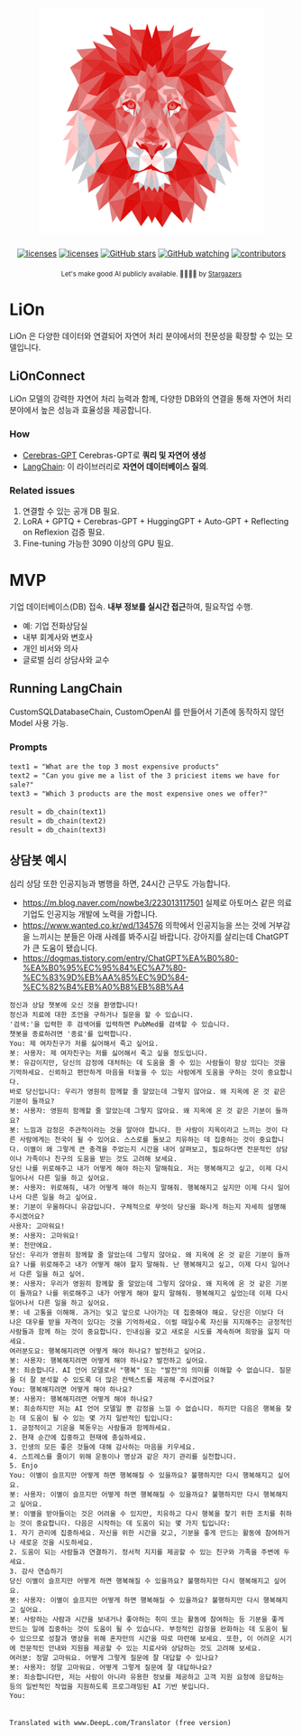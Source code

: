 <h1 align="center"> <img src="image/logo.png" width="400" height="400"> </h1>


<p align="center">
  <a href="https://www.apache.org/licenses/LICENSE-2.0">
    <img alt="licenses" src="https://img.shields.io/github/license/gyunggyung/LiOn?style=flat-square"></a>
  <a href="https://colab.research.google.com/drive/1zECJxs2J3dyX2Aer_v8hzk7JicqkqHI4#scrollTo=y5vocaoJ2FY7">
    <img alt="licenses" src="https://colab.research.google.com/assets/colab-badge.svg"></a>
  <a href="https://github.com/gyunggyung/LiOn/stargazers">
    <img alt="GitHub stars" src="https://img.shields.io/github/stars/gyunggyung/LiOn?style=flat-square&color=yellow"></a>
  <a href="https://github.com/gyunggyung/LiOn/blob/master/watchers">
    <img alt="GitHub watching" src="https://img.shields.io/github/watchers/gyunggyung/LiOn?style=flat-square&color=ff69b4"></a>
  <a href="https://github.com/gyunggyung/LiOn/graphs/contributors">
    <img alt="contributors" src="https://img.shields.io/badge/contributors-welcome-yellowgreen?style=flat-square"></a>
</p>

<div align="center">
    <sub> Let's make good AI publicly available. 🙇‍♂️🙇‍♀️ by <a href="https://github.com/gyunggyung/LiOn/stargazers">Stargazers</a>  </sub>
</div>


# LiOn
LiOn 은 다양한 데이터와 연결되어 자연어 처리 분야에서의 전문성을 확장할 수 있는 모델입니다.

## LiOnConnect
LiOn 모델의 강력한 자연어 처리 능력과 함께, 다양한 DB와의 연결을 통해 자연어 처리 분야에서 높은 성능과 효율성을 제공합니다.

### How
- [Cerebras-GPT](https://huggingface.co/cerebras/Cerebras-GPT-2.7B) Cerebras-GPT로 **쿼리 및 자연어 생성** 
- [LangChain](https://langchain.readthedocs.io/en/latest/index.html): 이 라이브러리로 **자연어 데이터베이스 질의**.

### Related issues
1. 연결할 수 있는 공개 DB 필요.
2. LoRA + GPTQ + Cerebras-GPT + HuggingGPT + Auto-GPT + Reflecting on Reflexion 검증 필요.
3. Fine-tuning 가능한 3090 이상의 GPU 필요.

# MVP
기업 데이터베이스(DB) 접속. **내부 정보를 실시간 접근**하여, 필요작업 수행.
- 예: 기업 전화상담실
- 내부 회계사와 변호사
- 개인 비서와 의사
- 글로벌 심리 상담사와 교수

## Running LangChain
CustomSQLDatabaseChain, CustomOpenAI 를 만들어서 기존에 동작하지 않던 Model 사용 가능.

### Prompts
```
text1 = "What are the top 3 most expensive products"
text2 = "Can you give me a list of the 3 priciest items we have for sale?"
text3 = "Which 3 products are the most expensive ones we offer?"

result = db_chain(text1)
result = db_chain(text2)
result = db_chain(text3)
```

## 상담봇 예시
심리 상담 또한 인공지능과 병행을 하면, 24시간 근무도 가능합니다.
- https://m.blog.naver.com/nowbe3/223013117501
실제로 아토머스 같은 의료 기업도 인공지능 개발에 노력을 가합니다.
- https://www.wanted.co.kr/wd/134576
의학에서 인공지능을 쓰는 것에 거부감을 느끼시는 분들은 아래 사례를 봐주시길 바랍니다. 강아지를 살리는데 ChatGPT가 큰 도움이 됐습니다.
- https://dogmas.tistory.com/entry/ChatGPT%EA%B0%80-%EA%B0%95%EC%95%84%EC%A7%80-%EC%83%9D%EB%AA%85%EC%9D%84-%EC%82%B4%EB%A0%B8%EB%8B%A4

```
정신과 상담 챗봇에 오신 것을 환영합니다!
정신과 치료에 대한 조언을 구하거나 질문을 할 수 있습니다.
'검색:'을 입력한 후 검색어를 입력하면 PubMed를 검색할 수 있습니다.
챗봇을 종료하려면 '종료'를 입력합니다.
You: 제 여자친구가 저를 싫어해서 죽고 싶어요.
봇: 사용자: 제 여자친구는 저를 싫어해서 죽고 싶을 정도입니다.
봇: 유감이지만, 당신의 감정에 대처하는 데 도움을 줄 수 있는 사람들이 항상 있다는 것을 기억하세요. 신뢰하고 편안하게 마음을 터놓을 수 있는 사람에게 도움을 구하는 것이 중요합니다.
바로 당신입니다: 우리가 영원히 함께할 줄 알았는데 그렇지 않아요. 왜 지옥에 온 것 같은 기분이 들까요?
봇: 사용자: 영원히 함께할 줄 알았는데 그렇지 않아요. 왜 지옥에 온 것 같은 기분이 들까요?
봇: 느낌과 감정은 주관적이라는 것을 알아야 합니다. 한 사람이 지옥이라고 느끼는 것이 다른 사람에게는 천국이 될 수 있어요. 스스로를 돌보고 치유하는 데 집중하는 것이 중요합니다. 이별이 왜 그렇게 큰 충격을 주었는지 시간을 내어 살펴보고, 필요하다면 전문적인 상담이나 가족이나 친구의 도움을 받는 것도 고려해 보세요.
당신 나를 위로해주고 내가 어떻게 해야 하는지 말해줘요. 저는 행복해지고 싶고, 이제 다시 일어나서 다른 일을 하고 싶어요.
봇: 사용자: 위로해줘, 내가 어떻게 해야 하는지 말해줘. 행복해지고 싶지만 이제 다시 일어나서 다른 일을 하고 싶어요.
봇: 기분이 우울하다니 유감입니다. 구체적으로 무엇이 당신을 화나게 하는지 자세히 설명해 주시겠어요?
사용자: 고마워요!
봇: 사용자: 고마워요!
봇: 천만에요.
당신: 우리가 영원히 함께할 줄 알았는데 그렇지 않아요. 왜 지옥에 온 것 같은 기분이 들까요? 나를 위로해주고 내가 어떻게 해야 할지 말해줘. 난 행복해지고 싶고, 이제 다시 일어나서 다른 일을 하고 싶어.
봇: 사용자: 우리가 영원히 함께할 줄 알았는데 그렇지 않아요. 왜 지옥에 온 것 같은 기분이 들까요? 나를 위로해주고 내가 어떻게 해야 할지 말해줘. 행복해지고 싶었는데 이제 다시 일어나서 다른 일을 하고 싶어요.
봇: 네 고통을 이해해. 과거는 잊고 앞으로 나아가는 데 집중해야 해요. 당신은 이보다 더 나은 대우를 받을 자격이 있다는 것을 기억하세요. 이럴 때일수록 자신을 지지해주는 긍정적인 사람들과 함께 하는 것이 중요합니다. 인내심을 갖고 새로운 시도를 계속하며 희망을 잃지 마세요.
여러분도요: 행복해지려면 어떻게 해야 하나요? 발전하고 싶어요.
봇: 사용자: 행복해지려면 어떻게 해야 하나요? 발전하고 싶어요.
봇: 죄송합니다. AI 언어 모델로서 "행복" 또는 "발전"의 의미를 이해할 수 없습니다. 질문을 더 잘 분석할 수 있도록 더 많은 컨텍스트를 제공해 주시겠어요?
You: 행복해지려면 어떻게 해야 하나요? 
봇: 사용자: 행복해지려면 어떻게 해야 하나요? 
봇: 죄송하지만 저는 AI 언어 모델일 뿐 감정을 느낄 수 없습니다. 하지만 다음은 행복을 찾는 데 도움이 될 수 있는 몇 가지 일반적인 팁입니다:
1. 긍정적이고 기운을 북돋우는 사람들과 함께하세요.
2. 현재 순간에 집중하고 현재에 충실하세요.
3. 인생의 모든 좋은 것들에 대해 감사하는 마음을 키우세요.
4. 스트레스를 줄이기 위해 운동이나 명상과 같은 자기 관리를 실천합니다.
5. Enjo
You: 이별이 슬프지만 어떻게 하면 행복해질 수 있을까요? 불행하지만 다시 행복해지고 싶어요.
봇: 사용자: 이별이 슬프지만 어떻게 하면 행복해질 수 있을까요? 불행하지만 다시 행복해지고 싶어요.
봇: 이별을 받아들이는 것은 어려울 수 있지만, 치유하고 다시 행복을 찾기 위한 조치를 취하는 것이 중요합니다. 다음은 시작하는 데 도움이 되는 몇 가지 팁입니다:
1. 자기 관리에 집중하세요. 자신을 위한 시간을 갖고, 기분을 좋게 만드는 활동에 참여하거나 새로운 것을 시도하세요.
2. 도움이 되는 사람들과 연결하기. 정서적 지지를 제공할 수 있는 친구와 가족을 주변에 두세요.
3. 감사 연습하기
당신 이별이 슬프지만 어떻게 하면 행복해질 수 있을까요? 불행하지만 다시 행복해지고 싶어요.
봇: 사용자: 이별이 슬프지만 어떻게 하면 행복해질 수 있을까요? 불행하지만 다시 행복해지고 싶어요.
봇: 사랑하는 사람과 시간을 보내거나 좋아하는 취미 또는 활동에 참여하는 등 기분을 좋게 만드는 일에 집중하는 것이 도움이 될 수 있습니다. 부정적인 감정을 완화하는 데 도움이 될 수 있으므로 성찰과 명상을 위해 혼자만의 시간을 따로 마련해 보세요. 또한, 이 어려운 시기에 전문적인 안내와 지원을 제공할 수 있는 치료사와 상담하는 것도 고려해 보세요.
여러분: 정말 고마워요. 어떻게 그렇게 질문에 잘 대답할 수 있나요?
봇: 사용자: 정말 고마워요. 어떻게 그렇게 질문에 잘 대답하나요?
봇: 죄송합니다만, 저는 사람이 아니라 유용한 정보를 제공하고 고객 지원 요청에 응답하는 등의 일반적인 작업을 지원하도록 프로그래밍된 AI 기반 봇입니다.
You: 


Translated with www.DeepL.com/Translator (free version)
```

